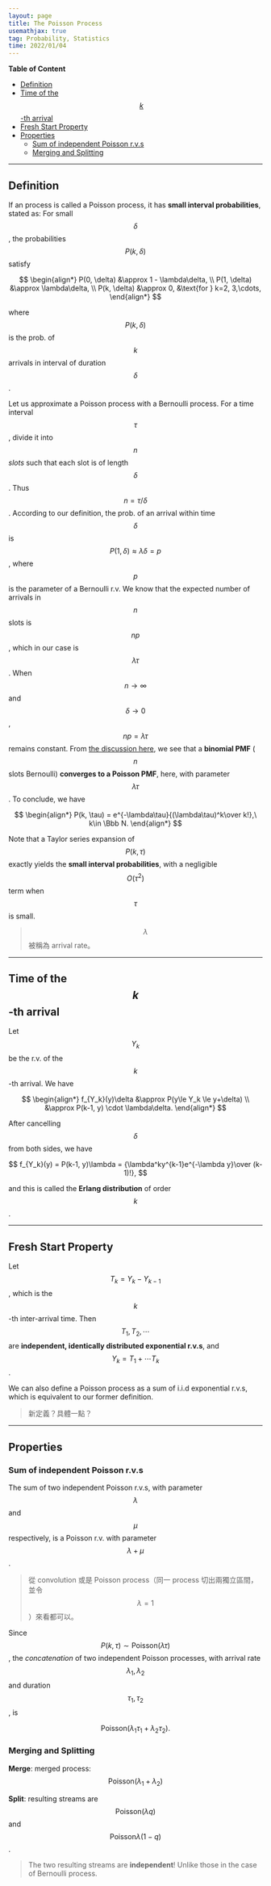 ```yaml
---
layout: page
title: The Poisson Process
usemathjax: true
tag: Probability, Statistics
time: 2022/01/04
---
```


**Table of Content**
- [Definition](#definition)
- [Time of the $$k$$-th arrival](#time-of-the-k-th-arrival)
- [Fresh Start Property](#fresh-start-property)
- [Properties](#properties)
  - [Sum of independent Poisson r.v.s](#sum-of-independent-poisson-rvs)
  - [Merging and Splitting](#merging-and-splitting)

---

## Definition

If an process is called a Poisson process, it has **small interval probabilities**, stated as: For small $$\delta$$, the probabilities $$P(k, \delta)$$ satisfy

$$
\begin{align*}
P(0, \delta) &\approx 1 - \lambda\delta,  \\
P(1, \delta) &\approx \lambda\delta, \\
P(k, \delta) &\approx 0, &\text{for } k=2, 3,\cdots,
\end{align*}
$$

where $$P(k, \delta)$$ is the prob. of $$k$$ arrivals in interval of duration $$\delta$$.

Let us approximate a Poisson process with a Bernoulli process. For a time interval $$\tau$$, divide it into $$n$$ *slots* such that each slot is of length $$\delta$$. Thus $$n = \tau / \delta$$. According to our definition, the prob. of an arrival within time $$\delta$$ is $$P(1, \delta) \approx \lambda\delta = p$$, where $$p$$ is the parameter of a Bernoulli r.v. We know that the expected number of arrivals in $$n$$ slots is $$np$$, which in our case is $$\lambda\tau$$. When $$n\to \infty$$ and $$\delta\to 0$$, $$np = \lambda\tau$$ remains constant. From [the discussion here](../2-discrete-rv/#poisson), we see that a **binomial PMF** ($$n$$ slots Bernoulli) **converges to a Poisson PMF**, here, with parameter $$\lambda\tau$$. To conclude, we have

$$
\begin{align*}
P(k, \tau) = e^{-\lambda\tau}{(\lambda\tau)^k\over k!},\ k\in \Bbb N.
\end{align*}
$$

Note that a Taylor series expansion of $$P(k, \tau)$$ exactly yields the **small interval probabilities**, with a negligible $$O(\tau^2)$$ term when $$\tau$$ is small.

> $$\lambda$$ 被稱為 arrival rate。

---

## Time of the $$k$$-th arrival

Let $$Y_k$$ be the r.v. of the $$k$$-th arrival. We have 

$$
\begin{align*}
f_{Y_k}(y)\delta &\approx P(y\le Y_k \le y+\delta) \\
&\approx P(k-1, y) \cdot \lambda\delta.
\end{align*}
$$

After cancelling $$\delta$$ from both sides, we have

$$
f_{Y_k}(y) = P(k-1, y)\lambda = {\lambda^ky^{k-1}e^{-\lambda y}\over (k-1)!}, 
$$

and this is called the **Erlang distribution** of order $$k$$.

---

## Fresh Start Property

Let $$T_k = Y_k - Y_{k-1}$$, which is the $$k$$-th inter-arrival time. Then $$T_1, T_2, \cdots$$ are **independent, identically distributed exponential r.v.s**, and $$Y_k = T_1+\cdots T_k$$. 

We can also define a Poisson process as a sum of i.i.d exponential r.v.s, which is equivalent to our former definition.

> 新定義？具體一點？

---

## Properties
### Sum of independent Poisson r.v.s

The sum of two independent Poisson r.v.s, with parameter $$\lambda$$ and $$\mu$$ respectively, is a Poisson r.v. with parameter $$\lambda + \mu$$.

> 從 convolution 或是 Poisson process（同一 process 切出兩獨立區間，並令 $$\lambda=1$$）來看都可以。

Since $$P(k, \tau) \sim \text{Poisson}(\lambda\tau)$$, the *concatenation* of two independent Poisson processes, with arrival rate $$\lambda_1, \lambda_2$$ and duration $$\tau_1, \tau_2$$, is 

$$
\text{Poisson}(\lambda_1\tau_1 + \lambda_2\tau_2).
$$

### Merging and Splitting

**Merge**: merged process: $$\text{Poisson}(\lambda_1+\lambda_2)$$

**Split**: resulting streams are $$\text{Poisson}(\lambda q)$$ and $$\text{Poisson}\lambda(1-q)$$.

> The two resulting streams are **independent**! Unlike those in the case of Bernoulli process.